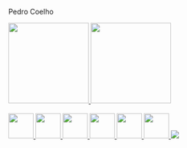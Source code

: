  Pedro Coelho
<div>
  <a href="https://github.com/rafaballerini">
  <img height="160em" src="https://github-readme-stats.vercel.app/api?username=PedroCoelho19&show_icons=true&theme=midnight-purple&include_all_commits=true&count_private=true"/>
  <img height="160em" src="https://github-readme-stats.vercel.app/api/top-langs/?username=PedroCoelho19&layout=compact&langs_count=7&theme=midnight-purple"/>
</div>
  <div><br/>
      <img heigth="30" width="50" src="https://cdn.jsdelivr.net/gh/devicons/devicon/icons/react/react-original.svg" />
      <img heigth="30" width="50" src="https://cdn.jsdelivr.net/gh/devicons/devicon/icons/javascript/javascript-original.svg" />
      <img heigth="30" width="50" src="https://cdn.jsdelivr.net/gh/devicons/devicon/icons/java/java-original-wordmark.svg" />
      <img heigth="30" width="50" src="https://cdn.jsdelivr.net/gh/devicons/devicon/icons/vuejs/vuejs-original.svg" />
      <img heigth="30" width="50" src="https://cdn.jsdelivr.net/gh/devicons/devicon/icons/html5/html5-original.svg" />
      <img heigth="30" width="50" src="https://cdn.jsdelivr.net/gh/devicons/devicon/icons/css3/css3-original.svg" />
      <img src="https://cdn.jsdelivr.net/gh/devicons/devicon/icons/nodejs/nodejs-original.svg" />
 </div>    
 
